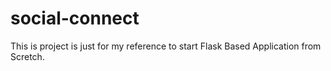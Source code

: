 # social-connect
This is project is just for my reference to start Flask Based Application from Scretch.
